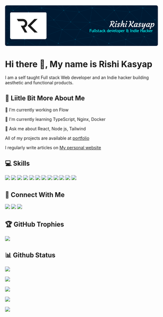 
![Header](./github-header.png)
# Hi there 👋, My name is Rishi Kasyap

I am a self taught Full stack Web developer and an Indie hacker building aesthetic and functional products.

## 💫 Liitle Bit More About Me
<p>🔭 I'm currently working on Flow</p>
<p>🌱 I'm currently learning TypeScript, Nginx, Docker</p>
<p>💬 Ask me about React, Node js, Tailwind</p>
<p> All of my projects are available at <a href="https://rishikasyap.com/projects">portfolio</a></p>
<p> I regularly write articles on <a href="https://rishikasyap.com">My personal website</a></p>

## 💻 Skills
<p>
<img src="https://img.shields.io/badge/c-%2300599C.svg?style=for-the-badge&logo=c&logoColor=white" style="margin-bottom: 4px;" height="30px">
<img src="https://img.shields.io/badge/python-3670A0?style=for-the-badge&logo=python&logoColor=ffdd54" style="margin-bottom: 4px;" height="30px">
<img src="https://img.shields.io/badge/javascript-%23323330.svg?style=for-the-badge&logo=javascript&logoColor=%23F7DF1E" style="margin-bottom: 4px;" height="30px">
<img src="https://img.shields.io/badge/typescript-%23007ACC.svg?style=for-the-badge&logo=typescript&logoColor=white" style="margin-bottom: 4px;" height="30px">
<img src="https://img.shields.io/badge/html5-%23E34F26.svg?style=for-the-badge&logo=html5&logoColor=white" style="margin-bottom: 4px;" height="30px">
<img src="https://img.shields.io/badge/css3-%231572B6.svg?style=for-the-badge&logo=css3&logoColor=white" style="margin-bottom: 4px;" height="30px">
<img src="https://img.shields.io/badge/bootstrap-%23563D7C.svg?style=for-the-badge&logo=bootstrap&logoColor=white" style="margin-bottom: 4px;" height="30px">
<img src="https://img.shields.io/badge/react-%2320232a.svg?style=for-the-badge&logo=react&logoColor=%2361DAFB" style="margin-bottom: 4px;" height="30px">
<img src="https://img.shields.io/badge/tailwindcss-%2338B2AC.svg?style=for-the-badge&logo=tailwind-css&logoColor=white" style="margin-bottom: 4px;" height="30px">
<img src="https://img.shields.io/badge/MUI-%230081CB.svg?style=for-the-badge&logo=mui&logoColor=white" style="margin-bottom: 4px;" height="30px">
<img src="https://img.shields.io/badge/express.js-%23404d59.svg?style=for-the-badge&logo=express&logoColor=%2361DAFB" style="margin-bottom: 4px;" height="30px">
<img src="https://img.shields.io/badge/git-%23F05033.svg?style=for-the-badge&logo=git&logoColor=white" style="margin-bottom: 4px;" height="30px">
</p>

## 👥 Connect With Me
<p>
<a href="https://linkedin.com/in/rishikasyap"><img src="https://img.shields.io/badge/linkedin-%230077B5.svg?style=for-the-badge&logo=linkedin&logoColor=white" style="margin-bottom: 4px;" height="30px" target="_blank"></a>
<a href="https://twitter.com/rishikasyap"><img src="https://img.shields.io/badge/Twitter-%231DA1F2.svg?style=for-the-badge&logo=Twitter&logoColor=white" style="margin-bottom: 4px;" height="30px" target="_blank"></a>
<a href="https://codepen.io/Rishi-Kasyap"><img src="https://img.shields.io/badge/Codepen-000000?style=for-the-badge&logo=codepen&logoColor=white" style="margin-bottom: 4px;" height="30px" target="_blank"></a>
</p>


## 🏆 GitHub Trophies

<p><img src="https://github-profile-trophy.vercel.app/?username=kasyap-007">
</p>

## 📊 Github Status

<p><img src="https://github-readme-stats.vercel.app/api?username=kasyap-007&show_icons=true"><p>

<p><img src="https://github-readme-stats.vercel.app/api/top-langs/?username=kasyap-007&layout=compact"><p>

<p><img src="https://metrics.lecoq.io/kasyap-007"><p>

<p><img src="https://github-readme-streak-stats.herokuapp.com/?user=kasyap-007"><p>

<p><img src="https://visitcount.itsvg.in/api?id=kasyap-007&label=Profile%20Views&color=12&icon=5&pretty=true"><p>

